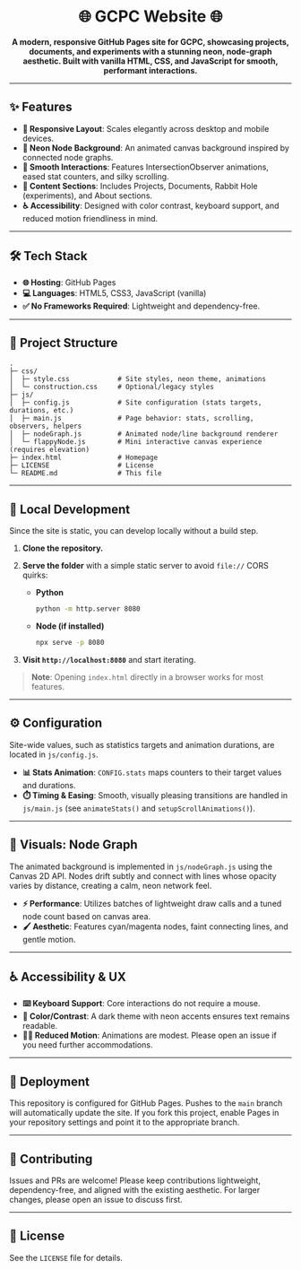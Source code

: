 <div align="center">

# 🌐 GCPC Website 🌐

**A modern, responsive GitHub Pages site for GCPC, showcasing projects, documents, and experiments with a stunning neon, node-graph aesthetic. Built with vanilla HTML, CSS, and JavaScript for smooth, performant interactions.**

</div>

---

## ✨ Features

- **📱 Responsive Layout**: Scales elegantly across desktop and mobile devices.
- **🎨 Neon Node Background**: An animated canvas background inspired by connected node graphs.
- **🚀 Smooth Interactions**: Features IntersectionObserver animations, eased stat counters, and silky scrolling.
- **📂 Content Sections**: Includes Projects, Documents, Rabbit Hole (experiments), and About sections.
- **♿ Accessibility**: Designed with color contrast, keyboard support, and reduced motion friendliness in mind.

---

## 🛠️ Tech Stack

- **🌐 Hosting**: GitHub Pages
- **💻 Languages**: HTML5, CSS3, JavaScript (vanilla)
- **✅ No Frameworks Required**: Lightweight and dependency-free.

---

## 📂 Project Structure

```
.
├─ css/
│  ├─ style.css            # Site styles, neon theme, animations
│  └─ construction.css     # Optional/legacy styles
├─ js/
│  ├─ config.js            # Site configuration (stats targets, durations, etc.)
│  ├─ main.js              # Page behavior: stats, scrolling, observers, helpers
│  ├─ nodeGraph.js         # Animated node/line background renderer
│  └─ flappyNode.js        # Mini interactive canvas experience (requires elevation)
├─ index.html              # Homepage
├─ LICENSE                 # License
└─ README.md               # This file
```

---

## 🚀 Local Development

Since the site is static, you can develop locally without a build step.

1.  **Clone the repository.**
2.  **Serve the folder** with a simple static server to avoid `file://` CORS quirks:

    - **Python**
      ```bash
      python -m http.server 8080
      ```
    - **Node (if installed)**
      ```bash
      npx serve -p 8080
      ```

3.  **Visit `http://localhost:8080`** and start iterating.

> **Note**: Opening `index.html` directly in a browser works for most features.

---

## ⚙️ Configuration

Site-wide values, such as statistics targets and animation durations, are located in `js/config.js`.

- **📊 Stats Animation**: `CONFIG.stats` maps counters to their target values and durations.
- **⏱️ Timing & Easing**: Smooth, visually pleasing transitions are handled in `js/main.js` (see `animateStats()` and `setupScrollAnimations()`).

---

## 🎨 Visuals: Node Graph

The animated background is implemented in `js/nodeGraph.js` using the Canvas 2D API. Nodes drift subtly and connect with lines whose opacity varies by distance, creating a calm, neon network feel.

- **⚡ Performance**: Utilizes batches of lightweight draw calls and a tuned node count based on canvas area.
- **🖌️ Aesthetic**: Features cyan/magenta nodes, faint connecting lines, and gentle motion.

---

## ♿ Accessibility & UX

- **⌨️ Keyboard Support**: Core interactions do not require a mouse.
- **🌈 Color/Contrast**: A dark theme with neon accents ensures text remains readable.
- **🏃‍♂️ Reduced Motion**: Animations are modest. Please open an issue if you need further accommodations.

---

## 🚀 Deployment

This repository is configured for GitHub Pages. Pushes to the `main` branch will automatically update the site. If you fork this project, enable Pages in your repository settings and point it to the appropriate branch.

---

## 🤝 Contributing

Issues and PRs are welcome! Please keep contributions lightweight, dependency-free, and aligned with the existing aesthetic. For larger changes, please open an issue to discuss first.

---

## 📜 License

See the `LICENSE` file for details.
